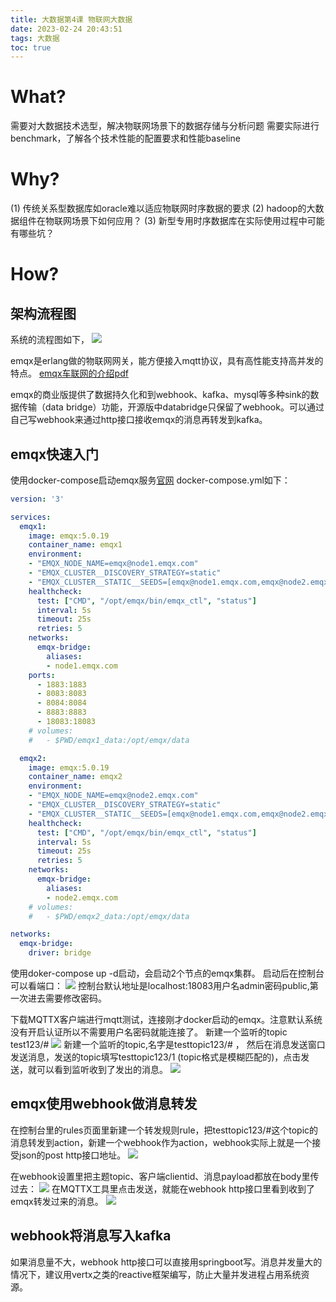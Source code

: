 ```yaml
---
title: 大数据第4课 物联网大数据
date: 2023-02-24 20:43:51
tags: 大数据
toc: true
---
```


# What?
需要对大数据技术选型，解决物联网场景下的数据存储与分析问题
需要实际进行benchmark，了解各个技术性能的配置要求和性能baseline


# Why?
(1) 传统关系型数据库如oracle难以适应物联网时序数据的要求
(2) hadoop的大数据组件在物联网场景下如何应用？
(3) 新型专用时序数据库在实际使用过程中可能有哪些坑？

# How?
## 架构流程图
系统的流程图如下，
![](https://cdn.jsdelivr.net/gh/tobyforever/uploadpic/upload/20230310160721.png)

emqx是erlang做的物联网网关，能方便接入mqtt协议，具有高性能支持高并发的特点。
[emqx车联网的介绍pdf](https://assets.emqx.com/resources/white-papers/iov-platform-building-from-beginner-to-master.pdf)

emqx的商业版提供了数据持久化和到webhook、kafka、mysql等多种sink的数据传输（data bridge）功能，开源版中databridge只保留了webhook。可以通过自己写webhook来通过http接口接收emqx的消息再转发到kafka。

## emqx快速入门
使用docker-compose启动emqx服务[官网](https://www.emqx.io/docs/zh/v5.0/deploy/install-docker.html#%E9%80%9A%E8%BF%87-docker-compose-%E6%9E%84%E5%BB%BA-emqx-%E9%9B%86%E7%BE%A4)
docker-compose.yml如下：
```yaml
version: '3'

services:
  emqx1:
    image: emqx:5.0.19
    container_name: emqx1
    environment:
    - "EMQX_NODE_NAME=emqx@node1.emqx.com"
    - "EMQX_CLUSTER__DISCOVERY_STRATEGY=static"
    - "EMQX_CLUSTER__STATIC__SEEDS=[emqx@node1.emqx.com,emqx@node2.emqx.com]"
    healthcheck:
      test: ["CMD", "/opt/emqx/bin/emqx_ctl", "status"]
      interval: 5s
      timeout: 25s
      retries: 5
    networks:
      emqx-bridge:
        aliases:
        - node1.emqx.com
    ports:
      - 1883:1883
      - 8083:8083
      - 8084:8084
      - 8883:8883
      - 18083:18083 
    # volumes:
    #   - $PWD/emqx1_data:/opt/emqx/data

  emqx2:
    image: emqx:5.0.19
    container_name: emqx2
    environment:
    - "EMQX_NODE_NAME=emqx@node2.emqx.com"
    - "EMQX_CLUSTER__DISCOVERY_STRATEGY=static"
    - "EMQX_CLUSTER__STATIC__SEEDS=[emqx@node1.emqx.com,emqx@node2.emqx.com]"
    healthcheck:
      test: ["CMD", "/opt/emqx/bin/emqx_ctl", "status"]
      interval: 5s
      timeout: 25s
      retries: 5
    networks:
      emqx-bridge:
        aliases:
        - node2.emqx.com
    # volumes:
    #   - $PWD/emqx2_data:/opt/emqx/data

networks:
  emqx-bridge:
    driver: bridge
```
使用doker-compose up -d启动，会启动2个节点的emqx集群。
启动后在控制台可以看端口：
![](https://cdn.jsdelivr.net/gh/tobyforever/uploadpic/upload/20230310161501.png)
控制台默认地址是localhost:18083用户名admin密码public,第一次进去需要修改密码。
 
下载MQTTX客户端进行mqtt测试，连接刚才docker启动的emqx。注意默认系统没有开启认证所以不需要用户名密码就能连接了。
新建一个监听的topic test123/#
![](https://cdn.jsdelivr.net/gh/tobyforever/uploadpic/upload/20230310161738.png)
新建一个监听的topic,名字是testtopic123/#  ，  然后在消息发送窗口发送消息，发送的topic填写testtopic123/1  (topic格式是模糊匹配的)，点击发送，就可以看到监听收到了发出的消息。
![](https://cdn.jsdelivr.net/gh/tobyforever/uploadpic/upload/20230310161926.png)

## emqx使用webhook做消息转发
在控制台里的rules页面里新建一个转发规则rule，把testtopic123/#这个topic的消息转发到action，新建一个webhook作为action，webhook实际上就是一个接受json的post http接口地址。
![](https://cdn.jsdelivr.net/gh/tobyforever/uploadpic/upload/20230310162415.png)

在webhook设置里把主题topic、客户端clientid、消息payload都放在body里传过去：
![](https://cdn.jsdelivr.net/gh/tobyforever/uploadpic/upload/20230310162644.png)
在MQTTX工具里点击发送，就能在webhook http接口里看到收到了emqx转发过来的消息。
![](https://cdn.jsdelivr.net/gh/tobyforever/uploadpic/upload/20230310162944.png)

## webhook将消息写入kafka
如果消息量不大，webhook http接口可以直接用springboot写。消息并发量大的情况下，建议用vertx之类的reactive框架编写，防止大量并发进程占用系统资源。

